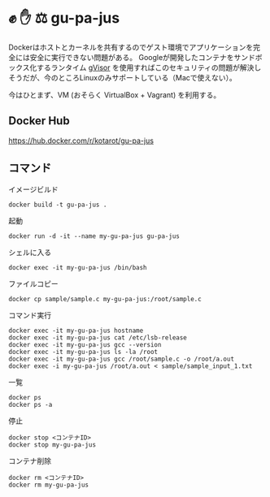 # :fist: :hand: :balance_scale: gu-pa-jus

Dockerはホストとカーネルを共有するのでゲスト環境でアプリケーションを完全には安全に実行できない問題がある。
Googleが開発したコンテナをサンドボックス化するランタイム [gVisor](https://github.com/google/gvisor) を使用すればこのセキュリティの問題が解決しそうだが、今のところLinuxのみサポートしている（Macで使えない）。

今はひとまず、VM (おそらく VirtualBox + Vagrant) を利用する。


## Docker Hub

https://hub.docker.com/r/kotarot/gu-pa-jus


## コマンド

イメージビルド
```
docker build -t gu-pa-jus .
```

起動
```
docker run -d -it --name my-gu-pa-jus gu-pa-jus
```

シェルに入る
```
docker exec -it my-gu-pa-jus /bin/bash
```

ファイルコピー
```
docker cp sample/sample.c my-gu-pa-jus:/root/sample.c
```

コマンド実行
```
docker exec -it my-gu-pa-jus hostname
docker exec -it my-gu-pa-jus cat /etc/lsb-release
docker exec -it my-gu-pa-jus gcc --version
docker exec -it my-gu-pa-jus ls -la /root
docker exec -it my-gu-pa-jus gcc /root/sample.c -o /root/a.out
docker exec -i my-gu-pa-jus /root/a.out < sample/sample_input_1.txt
```

一覧
```
docker ps
docker ps -a
```

停止
```
docker stop <コンテナID>
docker stop my-gu-pa-jus
```

コンテナ削除
```
docker rm <コンテナID>
docker rm my-gu-pa-jus
```
